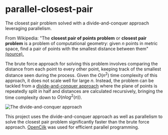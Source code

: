 # parallel-closest-pair
The closest pair problem solved with a divide-and-conquer approach leveraging parallelism.

From Wikipedia: "The **closest pair of points problem** or **closest pair problem** is a problem of computational geometry: given $n$ points in metric space, find a pair of points with the smallest distance between them" [(source).](https://en.wikipedia.org/wiki/Closest_pair_of_points_problem)

The brute force approach for solving this problem involves comparing the distance from each point to every other point, keeping track of the smallest distance seen during the process. Given the $O(n^2)$ time complexity of this approach, it does not scale well for large $n$. Instead, the problem can be tackled from a [divide-and-conquer approach](https://www.geeksforgeeks.org/closest-pair-of-points-using-divide-and-conquer-algorithm) where the plane of points is repeatedly split in half and distances are calculated recursively, bringing the time complexity down to $O(nlog^2(n))$.

![The divide-and-conquer approach](divide-and-conquer.png "The problem set is recursively split in half (image: GeeksForGeeks)")

This project uses the divide-and-conquer approach as well as parallelism to solve the closest pair problem significantly faster than the brute force approach. [OpenCilk](https://www.opencilk.org/) was used for efficient parallel programming.
